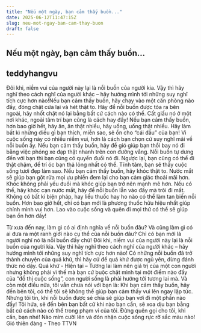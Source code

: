 ```yaml
---
title: "Nếu một ngày, bạn cảm thấy buồn..."
date: 2025-06-12T11:47:15Z
slug: neu-mot-ngay-ban-cam-thay-buon
draft: false
---
```


## Nếu một ngày, bạn cảm thấy buồn...

## teddyhangvu

Đôi khi, niềm vui của người này lại là nỗi buồn của người kia. Vậy thì hãy nghĩ theo cách nghĩ của người khác – hãy hướng mình tới những suy nghĩ tích cực hơn nào!Nếu bạn cảm thấy buồn, hãy chạy vào một căn phòng nào đấy, đóng chặt cửa lại và hét thật to. Hãy để nỗi buồn được tỏa ra bên ngoài, hãy nhốt chặt nó lại bằng bất cứ cách nào có thể. Cất giấu nó ở một nơi khác, ngoài tâm trí bạn cũng là cách hay đấy!
Nếu bạn cảm thấy buồn, hơn bao giờ hết, hãy ăn, ăn thật nhiều, hãy uống, uống thật nhiều. Hãy làm bất kì những điều gì bạn thích, miễn sao, sẽ ổn cho “cái đầu” của bạn! Vì cuộc sống này có nhiều niềm vui, hơn là cách bạn chọn cứ suy nghĩ mãi về nỗi buồn ấy.
Nếu bạn cảm thấy buồn, hãy để gió giúp bạn thổi bay nó đi bằng việc phóng xe đạp thật nhanh trên con đường vắng. Nỗi buồn tự dưng đến với bạn thì bạn cũng có quyền đuổi nó đi. Ngược lại, bạn cũng có thể đi thật chậm, để trí óc bạn thả lỏng nhất có thể. Tĩnh tâm, bạn sẽ thấy cuộc sống tươi đẹp làm sao.
Nếu bạn cảm thấy buồn, hãy khóc thật to. Nước mắt sẽ giúp bạn gột rửa mọi ưu phiền đem lại cho bạn cảm giác thoải mãi hơn. Khóc không phải yếu đuối mà khóc giúp bạn trở nên mạnh mẽ hơn. Nếu có thể, hãy khóc cạn nước mắt, hãy để nỗi buồn lẫn vào đấy mà trôi đi mất.
Không có bất kì biện pháp, hay liều thuốc hay ho nào có thể làm tan biến nỗi buồn. Hơn bao giờ hết, chỉ có bạn mới là phương thuốc hữu hiệu nhất giúp chính mình vui hơn. Lao vào cuộc sống và quên đi mọi thứ có thể sẽ giúp bạn ổn hơn đấy!

Từ xưa đến nay, làm gì có ai định nghĩa về nỗi buồn đâu? Và cũng làm gì có ai đưa ra một ranh giới nào cụ thể của nỗi buồn đâu? Chỉ có bạn mới là người nghĩ nó là nỗi buồn đấy chứ! Đôi khi, niềm vui của người này lại là nỗi buồn của người kia. Vậy thì hãy nghĩ theo cách nghĩ của người khác – hãy hướng mình tới những suy nghĩ tích cực hơn nào!
Có những nỗi buồn đã trở thành chuyện của quá khứ, thì hãy cứ để quá khứ được ngủ yên, đừng đánh thức nó dậy. Quá khứ - Hiện tại – Tương lai làm nên giá trị của một con người nhưng không phải vì thế mà bạn cứ buộc chặt mình tại một điểm nào đấy của “đồ thị cuộc sống”, con người sống là phải hướng tới tương lai mà.
Và còn một điều nữa, tôi vẫn chưa nói với bạn là: Khi bạn cảm thấy buồn, hãy đến bên tôi, có thể tôi sẽ không thể giúp bạn cảm thấy vui lên ngay lập tức. Nhưng tôi tin, khi nỗi buồn được sẻ chia sẽ giúp bạn vơi đi một phần nào đấy! Tôi hứa, sẽ đến bên bạn bất cứ khi nào bạn cần, sẽ xoa dịu bạn bằng bất cứ cách nào có thể trong phạm vi của tôi.
Đừng quên gọi cho tôi, khi cần, bạn nhé! Nào mỉm cười lên và đón nhận cuộc sống rực rỡ sắc màu nào!
Gió thiên đàng - Theo TTVN